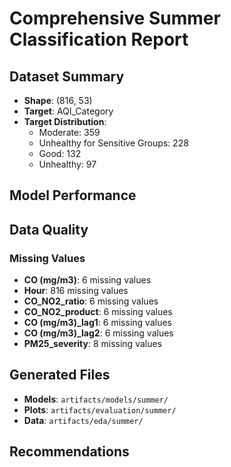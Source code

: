 # Comprehensive Summer Classification Report

## Dataset Summary

- **Shape**: (816, 53)
- **Target**: AQI_Category
- **Target Distribution**:
  - Moderate: 359
  - Unhealthy for Sensitive Groups: 228
  - Good: 132
  - Unhealthy: 97

## Model Performance


## Data Quality

### Missing Values

- **CO (mg/m3)**: 6 missing values
- **Hour**: 816 missing values
- **CO_NO2_ratio**: 6 missing values
- **CO_NO2_product**: 6 missing values
- **CO (mg/m3)_lag1**: 6 missing values
- **CO (mg/m3)_lag2**: 6 missing values
- **PM25_severity**: 8 missing values

## Generated Files

- **Models**: `artifacts/models/summer/`
- **Plots**: `artifacts/evaluation/summer/`
- **Data**: `artifacts/eda/summer/`

## Recommendations

